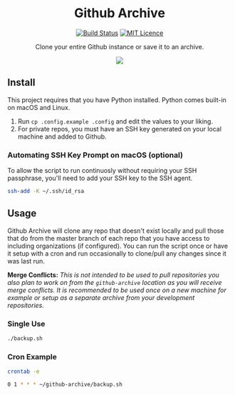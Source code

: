 <div align="center">

# Github Archive

[![Build Status](https://travis-ci.org/Justintime50/github-archive.svg?branch=master)](https://travis-ci.org/Justintime50/github-archive)
[![MIT Licence](https://badges.frapsoft.com/os/mit/mit.svg?v=103)](https://opensource.org/licenses/mit-license.php)

Clone your entire Github instance or save it to an archive.

<img src="assets/showcase.gif">

</div>

## Install

This project requires that you have Python installed. Python comes built-in on macOS and Linux.

1. Run `cp .config.example .config` and edit the values to your liking.
1. For private repos, you must have an SSH key generated on your local machine and added to Github.

### Automating SSH Key Prompt on macOS (optional)

To allow the script to run continuosly without requiring your SSH passphrase, you'll need to add your SSH key to the SSH agent.

```bash
ssh-add -K ~/.ssh/id_rsa
```

## Usage

Github Archive will clone any repo that doesn't exist locally and pull those that do from the master branch of each repo that you have access to including organizations (if configured). You can run the script once or have it setup with a cron and run occasionally to clone/pull any changes since it was last run.

**Merge Conflicts:** *This is not intended to be used to pull repositories you also plan to work on from the `github-archive` location as you will receive merge conflicts. It is recommended to be used once on a new machine for example or setup as a separate archive from your development repositories.*

### Single Use
```bash
./backup.sh
```

### Cron Example
```bash
crontab -e

0 1 * * * ~/github-archive/backup.sh
```
